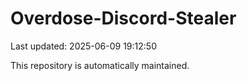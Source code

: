 # Overdose-Discord-Stealer

Last updated: 2025-06-09 19:12:50

This repository is automatically maintained.
